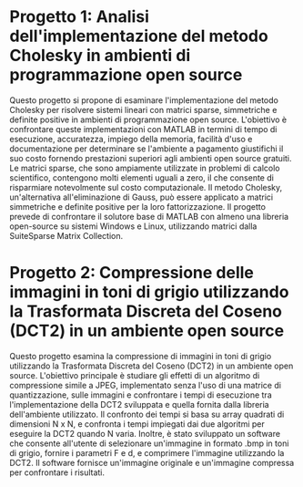 # Progetto 1: Analisi dell'implementazione del metodo Cholesky in ambienti di programmazione open source

Questo progetto si propone di esaminare l'implementazione del metodo Cholesky per risolvere sistemi lineari con matrici sparse, simmetriche e definite positive in ambienti di programmazione open source. L'obiettivo è confrontare queste implementazioni con MATLAB in termini di tempo di esecuzione, accuratezza, impiego della memoria, facilità d'uso e documentazione per determinare se l'ambiente a pagamento giustifichi il suo costo fornendo prestazioni superiori agli ambienti open source gratuiti. Le matrici sparse, che sono ampiamente utilizzate in problemi di calcolo scientifico, contengono molti elementi uguali a zero, il che consente di risparmiare notevolmente sul costo computazionale. Il metodo Cholesky, un'alternativa all'eliminazione di Gauss, può essere applicato a matrici simmetriche e definite positive per la loro fattorizzazione. Il progetto prevede di confrontare il solutore base di MATLAB con almeno una libreria open-source su sistemi Windows e Linux, utilizzando matrici dalla SuiteSparse Matrix Collection.

# Progetto 2: Compressione delle immagini in toni di grigio utilizzando la Trasformata Discreta del Coseno (DCT2) in un ambiente open source

Questo progetto esamina la compressione di immagini in toni di grigio utilizzando la Trasformata Discreta del Coseno (DCT2) in un ambiente open source. L'obiettivo principale è studiare gli effetti di un algoritmo di compressione simile a JPEG, implementato senza l'uso di una matrice di quantizzazione, sulle immagini e confrontare i tempi di esecuzione tra l'implementazione della DCT2 sviluppata e quella fornita dalla libreria dell'ambiente utilizzato. Il confronto dei tempi si basa su array quadrati di dimensioni N x N, e confronta i tempi impiegati dai due algoritmi per eseguire la DCT2 quando N varia. Inoltre, è stato sviluppato un software che consente all'utente di selezionare un'immagine in formato .bmp in toni di grigio, fornire i parametri F e d, e comprimere l'immagine utilizzando la DCT2. Il software fornisce un'immagine originale e un'immagine compressa per confrontare i risultati.
